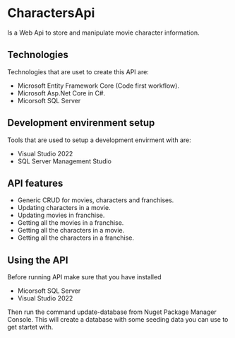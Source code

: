 # CharactersApi
Is a Web Api to store and manipulate movie character information.

## Technologies
Technologies that are uset to create this API are:
- Microsoft Entity Framework Core (Code first workflow).
- Microsoft Asp.Net Core in C#.
- Micorsoft SQL Server

## Development envirenment setup
Tools that are used to setup a development envirment with are:
- Visual Studio 2022
- SQL Server Management Studio

## API features
- Generic CRUD for movies,  characters and franchises.
- Updating characters in a movie.
- Updating movies in franchise.
- Getting all the movies in a franchise.
- Getting all the characters in a movie.
- Getting all the characters in a franchise.

## Using the API
Before running API make sure that you have installed 
- Micorsoft SQL Server
- Visual Studio 2022 

Then run the command update-database from Nuget Package Manager Console. This will create a database with some seeding data you can use to get startet with. 
